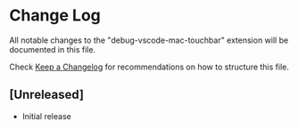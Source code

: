 # Change Log
All notable changes to the "debug-vscode-mac-touchbar" extension will be documented in this file.

Check [Keep a Changelog](http://keepachangelog.com/) for recommendations on how to structure this file.

## [Unreleased]
- Initial release